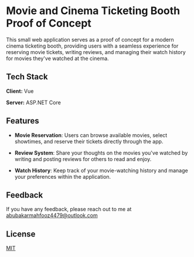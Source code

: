 # Movie and Cinema Ticketing Booth Proof of Concept

This small web application serves as a proof of concept for a modern cinema ticketing booth, providing users with a seamless experience for reserving movie tickets, writing reviews, and managing their watch history for movies they've watched at the cinema.



## Tech Stack

**Client:** Vue

**Server:** ASP.NET Core


## Features

- **Movie Reservation**: Users can browse available movies, select showtimes, and reserve their tickets directly through the app.

- **Review System**: Share your thoughts on the movies you've watched by writing and posting reviews for others to read and enjoy.

- **Watch History**: Keep track of your movie-watching history and manage your preferences within the application.

## Feedback

If you have any feedback, please reach out to me at abubakarmahfooz4479@outlook.com


## License

[MIT](https://choosealicense.com/licenses/mit/)

